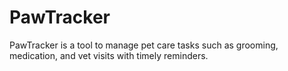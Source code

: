 # PawTracker
PawTracker is a tool to manage pet care tasks such as grooming, medication, and vet visits with timely reminders.
